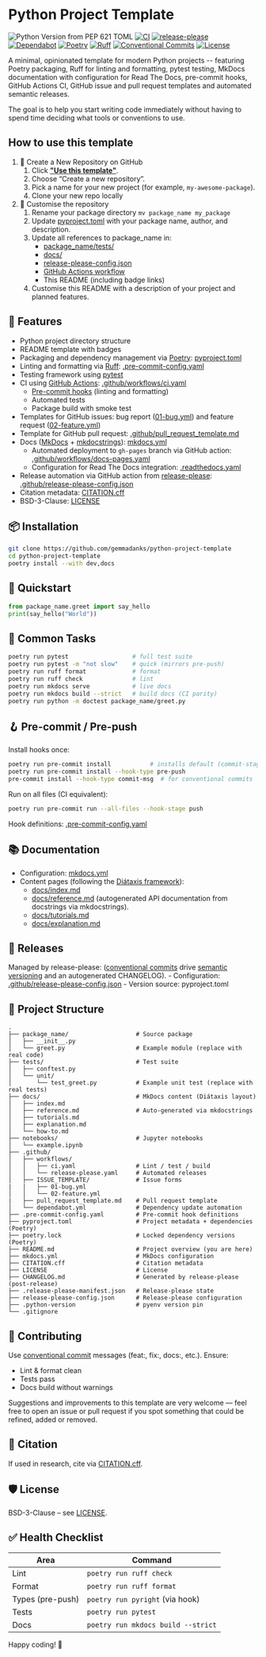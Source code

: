 # Python Project Template
![Python Version from PEP 621 TOML](https://img.shields.io/python/required-version-toml?tomlFilePath=https%3A%2F%2Fraw.githubusercontent.com%2Fgemmadanks%2Fpython-project-template%2Frefs%2Fheads%2Fmain%2Fpyproject.toml)
[![CI](https://github.com/gemmadanks/python-project-template/actions/workflows/ci.yaml/badge.svg?branch=main)](.github/workflows/ci.yaml)
[![release-please](https://github.com/gemmadanks/python-project-template/actions/workflows/release-please.yaml/badge.svg)](.github/release-please-config.json)
[![Dependabot](https://img.shields.io/github/issues-search?query=repo%3Agemmadanks%2Fpython-project-template%20is%3Apr%20author%3Aapp%2Fdependabot%20is%3Aopen&label=Dependabot%20PRs)](https://github.com/gemmadanks/python-project-template/issues?q=is%3Apr%20is%3Aopen%20author%3Aapp%2Fdependabot)
[![Poetry](https://img.shields.io/endpoint?url=https://python-poetry.org/badge/v0.json)](https://python-poetry.org/)
[![Ruff](https://img.shields.io/endpoint?url=https://raw.githubusercontent.com/astral-sh/ruff/main/assets/badge/v2.json)](https://github.com/astral-sh/ruff)
[![Conventional Commits](https://img.shields.io/badge/Conventional%20Commits-1.0.0-%23FE5196?logo=conventionalcommits&logoColor=white)](https://conventionalcommits.org)
[![License](https://img.shields.io/badge/License-BSD%203--Clause-blue.svg)](https://opensource.org/licenses/BSD-3-Clause)

A minimal, opinionated template for modern Python projects -- featuring Poetry packaging, Ruff for linting and formatting, pytest testing, MkDocs documentation with configuration for Read The Docs, pre-commit hooks, GitHub Actions CI, GitHub issue and pull request templates and automated semantic releases.

The goal is to help you start writing code immediately without having to spend time deciding what tools or conventions to use.

## How to use this template

1. 🌱 Create a New Repository on GitHub
    1. Click **["Use this template"](https://github.com/gemmadanks/python-project-template/generate)**.
    1.	Choose “Create a new repository”.
    1.	Pick a name for your new project (for example, `my-awesome-package`).
    1.	Clone your new repo locally
1. 🏡 Customise the repository
    1. Rename your package directory `mv package_name my_package`
    1. Update [pyproject.toml](pyproject.toml) with your package name, author, and description.
    1. Update all references to package_name in:
        - [package_name/tests/](package_name/tests/)
        - [docs/](docs/)
        - [release-please-config.json](release-please-config.json)
        - [GitHub Actions workflow](.github/workflows/ci.yaml)
        - This README (including badge links)
    1. Customise this README with a description of your project and planned features.

## 🚀 Features

- Python project directory structure
- README template with badges
- Packaging and dependency management via [Poetry](https://python-poetry.org/): [pyproject.toml](pyproject.toml)
- Linting and formatting via [Ruff](https://docs.astral.sh/ruff/): [.pre-commit-config.yaml](.pre-commit-config.yaml)
- Testing framework using [pytest](https://docs.pytest.org/en/stable/)
- CI using [GitHub Actions](https://docs.github.com/en/actions): [.github/workflows/ci.yaml](.github/workflows/ci.yaml)
    - [Pre-commit hooks](.pre-commit-config.yaml) (linting and formatting)
    - Automated tests
    - Package build with smoke test
- Templates for GitHub issues: bug report ([01-bug.yml](.github/ISSUE_TEMPLATE/01-bug.yml)) and feature request ([02-feature.yml](.github/ISSUE_TEMPLATE/01-feature.yml))
- Template for GitHub pull request: [.github/pull_request_template.md](.github/pull_request_template.md)
- Docs ([MkDocs](https://www.mkdocs.org/) + [mkdocstrings](https://mkdocstrings.github.io/)): [mkdocs.yml](mkdocs.yml)
    - Automated deployment to `gh-pages` branch via GitHub action: [.github/workflows/docs-pages.yaml](.github/workflows/docs-pages.yaml)
    - Configuration for Read The Docs integration: [.readthedocs.yaml](.readthedocs.yaml)
- Release automation via GitHub action from [release-please](https://github.com/googleapis/release-please): [.github/release-please-config.json](.github/release-please-config.json)
- Citation metadata: [CITATION.cff](CITATION.cff)
- BSD-3-Clause: [LICENSE](LICENSE)

## 📦 Installation

```bash
git clone https://github.com/gemmadanks/python-project-template
cd python-project-template
poetry install --with dev,docs
```

## 🏁 Quickstart

```python
from package_name.greet import say_hello
print(say_hello("World"))
```

## 🧪 Common Tasks

```bash
poetry run pytest                  # full test suite
poetry run pytest -m "not slow"    # quick (mirrors pre-push)
poetry run ruff format             # format
poetry run ruff check              # lint
poetry run mkdocs serve            # live docs
poetry run mkdocs build --strict   # build docs (CI parity)
poetry run python -m doctest package_name/greet.py
```

## 🪝 Pre-commit / Pre-push

Install hooks once:

```bash
poetry run pre-commit install           # installs default (commit-stage) hooks
poetry run pre-commit install --hook-type pre-push
pre-commit install --hook-type commit-msg  # for conventional commits
```

Run on all files (CI equivalent):

```bash
poetry run pre-commit run --all-files --hook-stage push
```

Hook definitions: [.pre-commit-config.yaml](.pre-commit-config.yaml)

## 📚 Documentation

- Configuration: [mkdocs.yml](mkdocs.yml)
- Content pages (following the [Diátaxis framework](https://diataxis.fr/)):
    - [docs/index.md](docs/index.md)
    - [docs/reference.md](docs/reference.md) (autogenerated API documentation from docstrings via mkdocstrings).
    - [docs/tutorials.md](docs/tutorials.md)
    - [docs/explanation.md](docs/explanation.md)

## 🔄 Releases

Managed by release-please: ([conventional commits](https://www.conventionalcommits.org/en/v1.0.0/) drive [semantic versioning](https://semver.org/) and an autogenerated CHANGELOG).
    - Configuration: [.github/release-please-config.json](.github/release-please-config.json)
    - Version source: pyproject.toml

## 📂 Project Structure

```
.
├── package_name/                   # Source package
│   ├── __init__.py
│   └── greet.py                    # Example module (replace with real code)
├── tests/                          # Test suite
│   ├── conftest.py
│   └── unit/
│       └── test_greet.py           # Example unit test (replace with real tests)
├── docs/                           # MkDocs content (Diátaxis layout)
│   ├── index.md
│   ├── reference.md                # Auto-generated via mkdocstrings
│   ├── tutorials.md
│   ├── explanation.md
│   └── how-to.md
├── notebooks/                      # Jupyter notebooks
│   └── example.ipynb
├── .github/
│   ├── workflows/
│   │   ├── ci.yaml                 # Lint / test / build
│   │   └── release-please.yaml     # Automated releases
│   ├── ISSUE_TEMPLATE/             # Issue forms
|   |   ├── 01-bug.yml
│   │   └── 02-feature.yml
|   ├── pull_request_template.md    # Pull request template
│   └── dependabot.yml              # Dependency update automation
├── .pre-commit-config.yaml         # Pre-commit hook definitions
├── pyproject.toml                  # Project metadata + dependencies (Poetry)
├── poetry.lock                     # Locked dependency versions (Poetry)
├── README.md                       # Project overview (you are here)
├── mkdocs.yml                      # MkDocs configuration
├── CITATION.cff                    # Citation metadata
├── LICENSE                         # License
├── CHANGELOG.md                    # Generated by release-please (post-release)
├── .release-please-manifest.json   # Release-please state
├── release-please-config.json      # Release-please configuration
├── .python-version                 # pyenv version pin
└── .gitignore
```

## 🤝 Contributing

Use [conventional commit](https://www.conventionalcommits.org/) messages (feat:, fix:, docs:, etc.). Ensure:

- Lint & format clean
- Tests pass
- Docs build without warnings

Suggestions and improvements to this template are very welcome — feel free to open an issue or pull request if you spot something that could be refined, added or removed.

## 📖 Citation

If used in research, cite via [CITATION.cff](CITATION.cff).

## 🛡 License

BSD-3-Clause – see [LICENSE](LICENSE).

## ✅ Health Checklist

| Area            | Command                               |
|-----------------|----------------------------------------|
| Lint            | `poetry run ruff check`               |
| Format          | `poetry run ruff format`              |
| Types (pre-push)| `poetry run pyright` (via hook)       |
| Tests           | `poetry run pytest`                   |
| Docs            | `poetry run mkdocs build --strict`    |


Happy coding! 🚀
